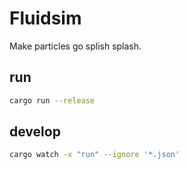 # Fluidsim

Make particles go splish splash.

## run
```bash
cargo run --release
```

## develop
```bash
cargo watch -x "run" --ignore '*.json'
```